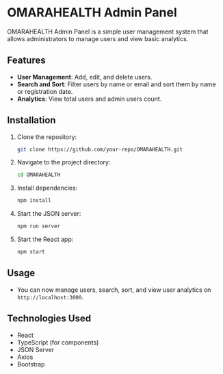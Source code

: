 

# OMARAHEALTH Admin Panel

OMARAHEALTH Admin Panel is a simple user management system that allows administrators to manage users and view basic analytics.

## Features

- **User Management**: Add, edit, and delete users.
- **Search and Sort**: Filter users by name or email and sort them by name or registration date.
- **Analytics**: View total users and admin users count.

## Installation

1. Clone the repository:

   ```bash
   git clone https://github.com/your-repo/OMARAHEALTH.git
   ```

2. Navigate to the project directory:

   ```bash
   cd OMARAHEALTH
   ```

3. Install dependencies:

   ```bash
   npm install
   ```

4. Start the JSON server:

   ```bash
   npm run server
   ```

5. Start the React app:

   ```bash
   npm start
   ```

## Usage

- You can now manage users, search, sort, and view user analytics on `http://localhost:3000`.

## Technologies Used

- React
- TypeScript (for components)
- JSON Server
- Axios
- Bootstrap


